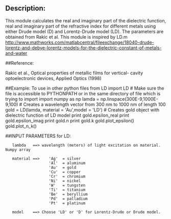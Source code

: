 ## Description:

 This module calculates the real and imaginary part of the dielectric function,
 real and imaginary part of the refractive index for different metals using either
 Drude model (D) and Lorentz-Drude model (LD). The parameters are obtained from
 Rakic et al. This module is inspired by LD.m
 http://www.mathworks.com/matlabcentral/fileexchange/18040-drude-lorentz-and-debye-lorentz-models-for-the-dielectric-constant-of-metals-and-water

##Reference:

 Rakic et al., Optical properties of metallic films for vertical-
 cavity optoelectronic devices, Applied Optics (1998)


##Example:
 To use in other python files
        from LD import LD # Make sure the file is accessible to PYTHONPATH or in the same directory of file which is trying to import
        import numpy as np
        lamda = np.linspace(300E-9,1000E-9,100) # Creates a wavelength vector from 300 nm to 1000 nm of length 100
        gold = LD(lamda, material = 'Au',model = 'LD') # Creates gold object with dielectric function of LD model
        print gold.epsilon_real
        print gold.epsilon_imag
        print gold.n
        print gold.k
        gold.plot_epsilon()
        gold.plot_n_k()

##INPUT PARAMETERS for LD:

       lambda   ==> wavelength (meters) of light excitation on material. Numpy array

       material ==>    'Ag'  = silver
                       'Al'  = aluminum
                       'Au'  = gold
                       'Cu'  = copper
                       'Cr'  = chromium
                       'Ni'  = nickel
                       'W'   = tungsten
                       'Ti'  = titanium
                       'Be'  = beryllium
                       'Pd'  = palladium
                       'Pt'  = platinum

       model    ==> Choose 'LD' or 'D' for Lorentz-Drude or Drude model.
